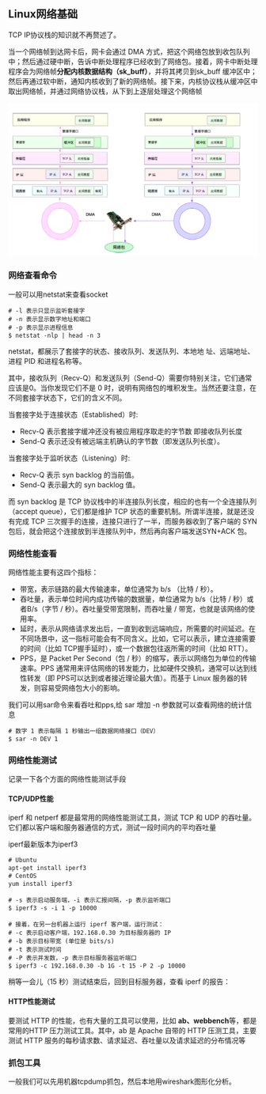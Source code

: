 ## Linux网络基础
TCP IP协议栈的知识就不再赘述了。

当一个网络帧到达网卡后，网卡会通过 DMA 方式，把这个网络包放到收包队列中；然后通过硬中断，告诉中断处理程序已经收到了网络包。接着，网卡中断处理程序会为网络帧**分配内核数据结构（sk_buff）**，并将其拷贝到sk_buff 缓冲区中；然后再通过软中断，通知内核收到了新的网络帧。接下来，内核协议栈从缓冲区中取出网络帧，并通过网络协议栈，从下到上逐层处理这个网络帧

![](image/net0.png)

### 网络查看命令

一般可以用netstat来查看socket

```
# -l 表示只显示监听套接字
# -n 表示显示数字地址和端口 
# -p 表示显示进程信息
$ netstat -nlp | head -n 3
```

netstat，都展示了套接字的状态、接收队列、发送队列、本地地
址、远端地址、进程 PID 和进程名称等。

其中，接收队列（Recv-Q）和发送队列（Send-Q）需要你特别关注，它们通常应该是0。当你发现它们不是 0 时，说明有网络包的堆积发生。当然还要注意，在不同套接字状态下，它们的含义不同。

当套接字处于连接状态（Established）时:

 - Recv-Q 表示套接字缓冲还没有被应用程序取走的字节数 即接收队列长度  
 - Send-Q 表示还没有被远端主机确认的字节数（即发送队列长度）。

当套接字处于监听状态（Listening）时:

 - Recv-Q 表示 syn backlog 的当前值。
 - Send-Q 表示最大的 syn backlog 值。

而 syn backlog 是 TCP 协议栈中的半连接队列长度，相应的也有一个全连接队列
（accept queue），它们都是维护 TCP 状态的重要机制。所谓半连接，就是还没有完成 TCP 三次握手的连接，连接只进行了一半，而服务器收到了客户端的 SYN 包后，就会把这个连接放到半连接队列中，然后再向客户端发送SYN+ACK 包。

### 网络性能查看
网络性能主要有这四个指标：

 - 带宽，表示链路的最大传输速率，单位通常为 b/s （比特 / 秒）。
 - 吞吐量，表示单位时间内成功传输的数据量，单位通常为 b/s（比特 / 秒）或者B/s（字节 / 秒）。吞吐量受带宽限制，而吞吐量 / 带宽，也就是该网络的使用率。
 - 延时，表示从网络请求发出后，一直到收到远端响应，所需要的时间延迟。在不同场景中，这一指标可能会有不同含义。比如，它可以表示，建立连接需要的时间（比如 TCP握手延时），或一个数据包往返所需的时间（比如 RTT）。
 - PPS，是 Packet Per Second（包 / 秒）的缩写，表示以网络包为单位的传输速率。PPS 通常用来评估网络的转发能力，比如硬件交换机，通常可以达到线性转发（即 PPS可以达到或者接近理论最大值）。而基于 Linux 服务器的转发，则容易受网络包大小的影响。

我们可以用sar命令来看吞吐和pps,给 sar 增加 -n 参数就可以查看网络的统计信息


```
# 数字 1 表示每隔 1 秒输出一组数据网络接口（DEV）
$ sar -n DEV 1
```

### 网络性能测试
记录一下各个方面的网络性能测试手段


#### TCP/UDP性能
iperf 和 netperf 都是最常用的网络性能测试工具，测试 TCP 和 UDP 的吞吐量。它们都以客户端和服务器通信的方式，测试一段时间内的平均吞吐量

iperf最新版本为iperf3

```
# Ubuntu
apt-get install iperf3
# CentOS
yum install iperf3

# -s 表示启动服务端，-i 表示汇报间隔，-p 表示监听端口
$ iperf3 -s -i 1 -p 10000

# 接着，在另一台机器上运行 iperf 客户端，运行测试：
# -c 表示启动客户端，192.168.0.30 为目标服务器的 IP
# -b 表示目标带宽 (单位是 bits/s)
# -t 表示测试时间
# -P 表示并发数，-p 表示目标服务器监听端口
$ iperf3 -c 192.168.0.30 -b 1G -t 15 -P 2 -p 10000
```

稍等一会儿（15 秒）测试结束后，回到目标服务器，查看 iperf 的报告：

#### HTTP性能测试

要测试 HTTP 的性能，也有大量的工具可以使用，比如 **ab、webbench**等，都是常用的HTTP 压力测试工具。其中，ab 是 Apache 自带的 HTTP 压测工具，主要测试 HTTP 服务的每秒请求数、请求延迟、吞吐量以及请求延迟的分布情况等

### 抓包工具
一般我们可以先用机器tcpdump抓包，然后本地用wireshark图形化分析。
